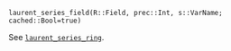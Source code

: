 ```
laurent_series_field(R::Field, prec::Int, s::VarName; cached::Bool=true)
```

See [`laurent_series_ring`](@ref).
